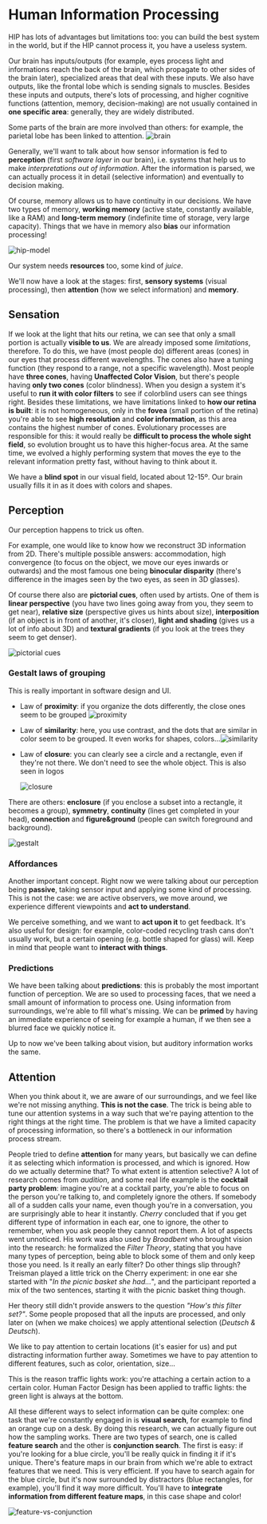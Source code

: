 # Human Information Processing

HIP has lots of advantages but limitations too: you can build the best system in the world, but if the HIP cannot process it, you have a useless system.

Our brain has inputs/outputs (for example, eyes process light and informations reach the back of the brain, which propagate to other sides of the brain later), specialized areas that deal with these inputs. We also have outputs, like the frontal lobe which is sending signals to muscles. Besides these inputs and outputs, there's lots of processing, and higher cognitive functions (attention, memory, decision-making) are not usually contained in **one specific area**: generally, they are widely distributed.

Some parts of the brain are more involved than others: for example, the parietal lobe has been linked to attention. ![brain](./res/brain.png)

Generally, we'll want to talk about how sensor information is fed to **perception** (first _software layer_ in our brain), i.e. systems that help us to make _interpretations out of information_. After the information is parsed, we can actually process it in detail (selective information) and eventually to decision making.

Of course, memory allows us to have continuity in our decisions. We have two types of memory, **working memory** (active state, constantly available, like a RAM) and **long-term memory** (indefinite time of storage, very large capacity). Things that we have in memory also **bias** our information processing!

![hip-model](./res/hip-model.png)

Our system needs **resources** too, some kind of _juice_.

We'll now have a look at the stages: first, **sensory systems** (visual processing), then **attention** (how we select information) and **memory**.

## Sensation

If we look at the light that hits our retina, we can see that only a small portion is actually **visible to us**. We are already imposed some _limitations_, therefore. To do this, we have (most people do) different areas (cones) in our eyes that process different wavelengths. The cones also have a tuning function (they respond to a range, not a specific wavelength). Most people have **three cones**, having **Unaffected Color Vision**, but there's people having **only two cones** (color blindness). When you design a system it's useful to **run it with color filters** to see if colorblind users can see things right. Besides these limitations, we have limitations linked to **how our retina is built**: it is not homogeneous, only in the **fovea** (small portion of the retina) you're able to see **high resolution** and **color information**, as this area contains the highest number of cones. Evolutionary processes are responsible for this: it would really be **difficult to process the whole sight field**, so evolution brought us to have this higher-focus area. At the same time, we evolved a highly performing system that moves the eye to the relevant information pretty fast, without having to think about it.

We have a **blind spot** in our visual field, located about 12-15º. Our brain usually fills it in as it does with colors and shapes.

## Perception

Our perception happens to trick us often.

For example, one would like to know how we reconstruct 3D information from 2D. There's multiple possible answers: accommodation, high convergence (to focus on the object, we move our eyes inwards or outwards) and the most famous one being **binocular disparity** (there's difference in the images seen by the two eyes, as seen in 3D glasses).

Of course there also are **pictorial cues**, often used by artists. One of them is **linear perspective** (you have two lines going away from you, they seem to get near), **relative size** (perspective gives us hints about size), **interposition** (if an object is in front of another, it's closer), **light and shading** (gives us a lot of info about 3D) and **textural gradients** (if you look at the trees they seem to get denser).

![pictorial cues](./res/pictorial-cues.png)

### Gestalt laws of grouping

This is really important in software design and UI.

- Law of **proximity**: if you organize the dots differently, the close ones seem to be grouped ![proximity](./res/proximity.png)

- Law of **similarity**: here, you use contrast, and the dots that are similar in color seem to be grouped. It even works for shapes, colors...![similarity](./res/similarity.png)

- Law of **closure**: you can clearly see a circle and a rectangle, even if they're not there. We don't need to see the whole object. This is also seen in logos

  ![closure](./res/closure.png)

There are others: **enclosure** (if you enclose a subset into a rectangle, it becomes a group), **symmetry**, **continuity** (lines get completed in your head), **connection** and **figure&ground** (people can switch foreground and background).

![gestalt](./res/gestalt.png)

### Affordances

Another important concept. Right now we were talking about our perception being **passive**, taking sensor input and applying some kind of processing. This is not the case: we are active observers, we move around, we experience different viewpoints and **act to understand**.

We perceive something, and we want to **act upon it** to get feedback. It's also useful for design: for example, color-coded recycling trash cans don't usually work, but a certain opening (e.g. bottle shaped for glass) will. Keep in mind that people want to **interact with things**.

### Predictions

We have been talking about **predictions**: this is probably the most important function of perception. We are so used to processing faces, that we need a small amount of information to process one. Using information from surroundings, we're able to fill what's missing. We can be **primed** by having an immediate experience of seeing for example a human, if we then see a blurred face we quickly notice it.

Up to now we've been talking about vision, but auditory information works the same.

## Attention

When you think about it, we are aware of our surroundings, and we feel like we're not missing anything. **This is not the case**. The trick is being able to tune our attention systems in a way such that we're paying attention to the right things at the right time. The problem is that we have a limited capacity of processing information, so there's a bottleneck in our information process stream.

People tried to define **attention** for many years, but basically we can define it as selecting which information is processed, and which is ignored. How do we actually determine that? To what extent is attention selective? A lot of research comes from _audition_, and some real life example is the **cocktail party problem**: imagine you're at a cocktail party, you're able to focus on the person you're talking to, and completely ignore the others. If somebody all of a sudden calls your name, even though you're in a conversation, you are surprisingly able to hear it instantly. _Cherry_ concluded that if you get different type of information in each ear, one to ignore, the other to remember, when you ask people they cannot report them. A lot of aspects went unnoticed. His work was also used by _Broadbent_ who brought vision into the research: he formalized the _Filter Theory_, stating that you have many types of perception, being able to block some of them and only keep those you need. Is it really an early filter? Do other things slip through? Treisman played a little trick on the Cherry experiment: in one ear she started with "_In the picnic basket she had..._", and the participant reported a mix of the two sentences, starting it with the picnic basket thing though.

Her theory still didn't provide answers to the question _"How's this filter set?"_. Some people proposed that all the inputs are processed, and only later on (when we make choices) we apply attentional selection (_Deutsch & Deutsch_).

We like to pay attention to certain locations (it's easier for us) and put distracting information further away. Sometimes we have to pay attention to different features, such as color, orientation, size...

This is the reason traffic lights work: you're attaching a certain action to a certain color. Human Factor Design has been applied to traffic lights: the green light is always at the bottom.

All these different ways to select information can be quite complex: one task that we're constantly engaged in is **visual search**, for example to find an orange cup on a desk. By doing this research, we can actually figure out how the sampling works. There are two types of search, one is called **feature search** and the other is **conjunction search**. The first is easy: if you're looking for a blue circle, you'll be really quick in finding it if it's unique. There's feature maps in our brain from which we're able to extract features that we need. This is very efficient. If you have to search again for the blue circle, but it's now surrounded by distractors (blue rectangles, for example), you'll find it way more difficult. You'll have to **integrate information from different feature maps**, in this case shape and color!

![feature-vs-conjunction](./res/feature-vs-conjunction.png)
